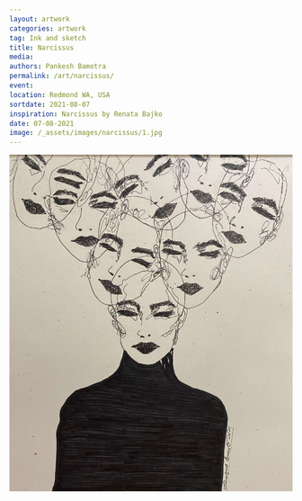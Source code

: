 ```yaml
---
layout: artwork
categories: artwork
tag: Ink and sketch
title: Narcissus
media: 
authors: Pankesh Bamotra
permalink: /art/narcissus/
event: 
location: Redmond WA, USA
sortdate: 2021-08-07
inspiration: Narcissus by Renata Bajko
date: 07-08-2021
image: /_assets/images/narcissus/1.jpg
---
```

![](/_assets/images/narcissus/1.jpg)